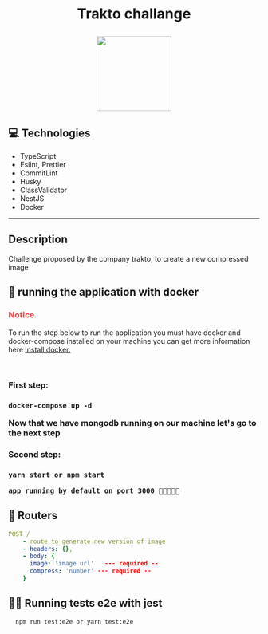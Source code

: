 # <p align = "center"> Trakto challange </p>

<p align="center">
  <img src="https://www.trakto.io/wp-content/uploads/2022/07/Trakto-logo-dark-2022.svg" width="150"/>
</p>

## :computer: Technologies

- TypeScript
- Eslint, Prettier
- CommitLint
- Husky
- ClassValidator
- NestJS
- Docker

---

## Description

<p>
Challenge proposed by the company trakto, to create a new compressed image
</p>

## 🏁 running the application with docker

<h3 style="color:#ef4444; font-weight: bolder">Notice</h3>

<p>
  To run the step below to run the application you must have docker and docker-compose installed on your machine you can get more information here <a href="https://docs.docker.com/engine/install/">install docker.</a>
</p>
<br />

<h3>First step:<h3/>

```
docker-compose up -d
```
<p>
  Now that we have mongodb running on our machine let's go to the next step
</p>

<h3>Second step:<h3/>

```
yarn start or npm start
```

```
app running by default on port 3000 🚀🚀🚀🚀🚀
```

## :rocket: Routers

```yml
POST /
    - route to generate new version of image
    - headers: {},
    - body: {
      image: 'image url'   --- required --
      compress: 'number' --- required --
    }
```

## 🧪🧪 Running tests e2e with jest
```
  npm run test:e2e or yarn test:e2e
````
